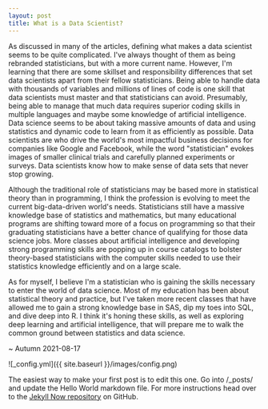 ```yaml
---
layout: post
title: What is a Data Scientist?
---
```


As discussed in many of the articles, defining what makes a data scientist seems to be quite complicated. I've always thought of them as being rebranded statisticians, but with a more current name. However, I'm learning that there are some skillset and responsibility differences that set data scientists apart from their fellow statisticians. Being able to handle data with thousands of variables and millions of lines of code is one skill that data scientists must master and that statisticians can avoid. Presumably, being able to manage that much data requires superior coding skills in multiple languages and maybe some knowledge of artificial intelligence. Data science seems to be about taking massive amounts of data and using statistics and dynamic code to learn from it as efficiently as possible. Data scientists are who drive the world's most impactful business decisions for companies like Google and Facebook, while the word "statistician" evokes images of smaller clinical trials and carefully planned experiments or surveys. Data scientists know how to make sense of data sets that never stop growing.

Although the traditional role of statisticians may be based more in statistical theory than in programming, I think the profession is evolving to meet the current big-data-driven world's needs. Statisticians still have a massive knowledge base of statistics and mathematics, but many educational programs are shifting toward more of a focus on programming so that their graduating statisticians have a better chance of qualifying for those data science jobs. More classes about artificial intelligence and developing strong programming skills are popping up in course catalogs to bolster theory-based statisticians with the computer skills needed to use their statistics knowledge efficiently and on a large scale.

As for myself, I believe I'm a statistician who is gaining the skills necessary to enter the world of data science. Most of my education has been about statistical theory and practice, but I've taken more recent classes that have allowed me to gain a strong knowledge base in SAS, dip my toes into SQL, and dive deep into R. I think it's honing these skills, as well as exploring deep learning and artificial intelligence, that will prepare me to walk the common ground between statistics and data science.

~ Autumn 2021-08-17



![_config.yml]({{ site.baseurl }}/images/config.png)

The easiest way to make your first post is to edit this one. Go into /_posts/ and update the Hello World markdown file. For more instructions head over to the [Jekyll Now repository](https://github.com/barryclark/jekyll-now) on GitHub.
